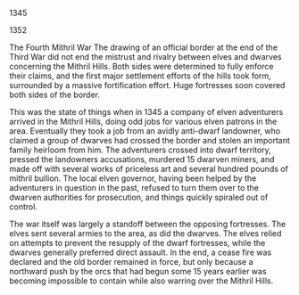 1345


1352



The Fourth Mithril War
The drawing of an official border at the end of the Third War did not end the mistrust and rivalry between elves and dwarves concerning the Mithril Hills.  Both sides were determined to fully enforce their claims, and the first major settlement efforts of the hills took form, surrounded by a massive fortification effort.  Huge fortresses soon covered both sides of the border.  

This was the state of things when in 1345 a company of elven adventurers arrived in the Mithril Hills, doing odd jobs for various elven patrons in the area.  Eventually they took a job from an avidly anti-dwarf landowner, who claimed a group of dwarves had crossed the border and stolen an important family heirloom from him.  The adventurers crossed into dwarf territory, pressed the landowners accusations, murdered 15 dwarven miners, and made off with several works of priceless art and several hundred pounds of mithril bullion. The local elven governor, having been helped by the adventurers in question in the past, refused to turn them over to the dwarven authorities for prosecution, and things quickly spiraled out of control.

The war itself was largely a standoff between the opposing fortresses.  The elves sent several armies to the area, as did the dwarves.  The elves relied on attempts to prevent the resupply of the dwarf fortresses, while the dwarves generally preferred direct assault.  In the end, a cease fire was declared and the old border remained in force, but only because a northward push by the orcs that had begun some 15 years earlier was becoming impossible to contain while also warring over the Mithril Hills.
